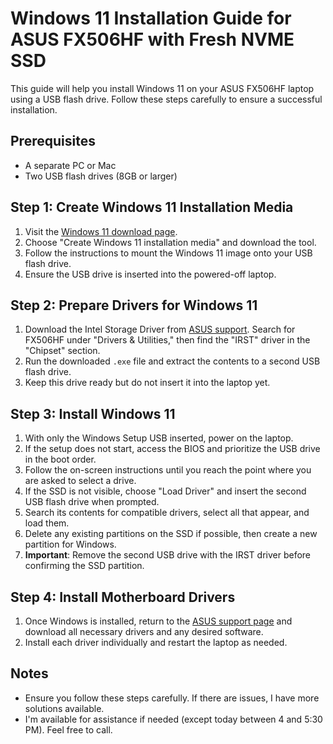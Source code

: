 # Windows 11 Installation Guide for ASUS FX506HF with Fresh NVME SSD

This guide will help you install Windows 11 on your ASUS FX506HF laptop using a USB flash drive. Follow these steps carefully to ensure a successful installation.

## Prerequisites

- A separate PC or Mac
- Two USB flash drives (8GB or larger)

## Step 1: Create Windows 11 Installation Media

1. Visit the [Windows 11 download page](https://www.microsoft.com/software-download/windows11).
2. Choose "Create Windows 11 installation media" and download the tool.
3. Follow the instructions to mount the Windows 11 image onto your USB flash drive.
4. Ensure the USB drive is inserted into the powered-off laptop.

## Step 2: Prepare Drivers for Windows 11

1. Download the Intel Storage Driver from [ASUS support](https://www.asus.com/support). Search for FX506HF under "Drivers & Utilities," then find the "IRST" driver in the "Chipset" section.
2. Run the downloaded `.exe` file and extract the contents to a second USB flash drive.
3. Keep this drive ready but do not insert it into the laptop yet.

## Step 3: Install Windows 11

1. With only the Windows Setup USB inserted, power on the laptop.
2. If the setup does not start, access the BIOS and prioritize the USB drive in the boot order.
3. Follow the on-screen instructions until you reach the point where you are asked to select a drive.
4. If the SSD is not visible, choose "Load Driver" and insert the second USB flash drive when prompted.
5. Search its contents for compatible drivers, select all that appear, and load them.
6. Delete any existing partitions on the SSD if possible, then create a new partition for Windows.
7. **Important**: Remove the second USB drive with the IRST driver before confirming the SSD partition.

## Step 4: Install Motherboard Drivers

1. Once Windows is installed, return to the [ASUS support page](https://www.asus.com/supportonly/fx506hf/helpdesk_download/) and download all necessary drivers and any desired software.
2. Install each driver individually and restart the laptop as needed.

## Notes

- Ensure you follow these steps carefully. If there are issues, I have more solutions available.
- I'm available for assistance if needed (except today between 4 and 5:30 PM). Feel free to call.
